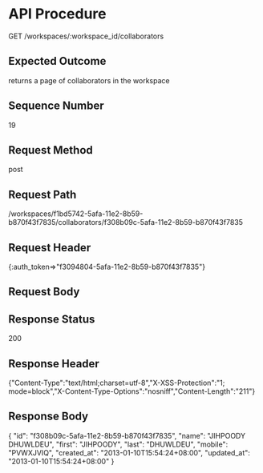# API Procedure
GET /workspaces/:workspace_id/collaborators
## Expected Outcome
returns a page of collaborators in the workspace
## Sequence Number
19
## Request Method
post
## Request Path
/workspaces/f1bd5742-5afa-11e2-8b59-b870f43f7835/collaborators/f308b09c-5afa-11e2-8b59-b870f43f7835
## Request Header
{:auth_token=>"f3094804-5afa-11e2-8b59-b870f43f7835"}
## Request Body


## Response Status
200
## Response Header
{"Content-Type":"text/html;charset=utf-8","X-XSS-Protection":"1; mode=block","X-Content-Type-Options":"nosniff","Content-Length":"211"}

## Response Body
{
  "id": "f308b09c-5afa-11e2-8b59-b870f43f7835",
  "name": "JIHPOODY DHUWLDEU",
  "first": "JIHPOODY",
  "last": "DHUWLDEU",
  "mobile": "PVWXJVIQ",
  "created_at": "2013-01-10T15:54:24+08:00",
  "updated_at": "2013-01-10T15:54:24+08:00"
}
